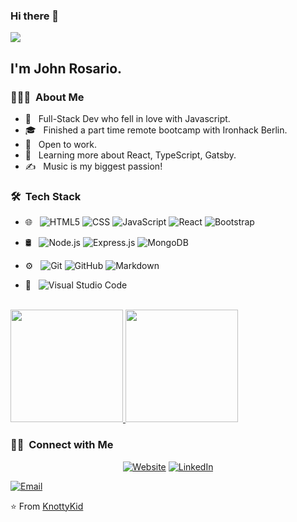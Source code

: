### Hi there 👋


<img src="https://avatars.githubusercontent.com/u/73444785?v=4">

<h2> I'm John Rosario.</h2>

<h3> 👨🏻‍💻 &nbsp;About Me </h3>

- 🤔 &nbsp; Full-Stack Dev who fell in love with Javascript.
- 🎓 &nbsp; Finished a part time remote bootcamp with Ironhack Berlin.
- 💼 &nbsp; Open to work.
- 🌱 &nbsp; Learning more about React, TypeScript, Gatsby.
- ✍️ &nbsp; Music is my biggest passion!

<h3> 🛠 &nbsp;Tech Stack</h3>


- 🌐 &nbsp;
  ![HTML5](https://img.shields.io/badge/-HTML5-333333?style=flat&logo=HTML5)
  ![CSS](https://img.shields.io/badge/-CSS-333333?style=flat&logo=CSS3&logoColor=1572B6)
  ![JavaScript](https://img.shields.io/badge/-JavaScript-333333?style=flat&logo=javascript)
  ![React](https://img.shields.io/badge/-React-333333?style=flat&logo=react)
  ![Bootstrap](https://img.shields.io/badge/-Bootstrap-333333?style=flat&logo=bootstrap&logoColor=563D7C)
  
  
- 🛢 &nbsp;
  ![Node.js](https://img.shields.io/badge/-Node.js-333333?style=flat&logo=node.js)
  ![Express.js](https://img.shields.io/badge/-Express.js-333333?style=flat&logo=express.js)
  ![MongoDB](https://img.shields.io/badge/-MongoDB-333333?style=flat&logo=mongodb)
  
- ⚙️ &nbsp;
  ![Git](https://img.shields.io/badge/-Git-333333?style=flat&logo=git)
  ![GitHub](https://img.shields.io/badge/-GitHub-333333?style=flat&logo=github)
  ![Markdown](https://img.shields.io/badge/-Markdown-333333?style=flat&logo=markdown)
- 🔧 &nbsp;
  ![Visual Studio Code](https://img.shields.io/badge/-Visual%20Studio%20Code-333333?style=flat&logo=visual-studio-code&logoColor=007ACC)
  


<br/>

<a href="https://github.com/knottykid">
  <img height="180em" src="https://github-readme-stats.vercel.app/api?username=knottykid&theme=buefy&show_icons=true" />
  <img height="180em" src="https://github-readme-stats.vercel.app/api/top-langs/?username=knottykid&theme=buefy&layout=compact" />
</a>

<br/>

<h3> 🤝🏻 &nbsp;Connect with Me </h3>

<p align="center">
<a href="https://john-rosario.netlify.app"><img alt="Website" src="https://img.shields.io/badge/Website-blue?style=flat-square&logo=google-chrome"></a>
<a href="https://www.linkedin.com/in/john-rosario-f/"><img alt="LinkedIn" src="https://img.shields.io/badge/LinkedIn-0077B5?style=for-the-badge&logo=linkedin&logoColor=white"></a>

<a href="mailto:john.rosariofrancisco@gmail.com"><img alt="Email" src="https://img.shields.io/badge/Email-john.rosariofrancisco@gmail.com-blue?style=flat-square&logo=gmail"></a>
</p>

⭐️ From [KnottyKid](https://github.com/knottykid)
<!--
**knottykid/knottykid** is a ✨ _special_ ✨ repository because its `README.md` (this file) appears on your GitHub profile.

Here are some ideas to get you started:

- 🔭 I’m currently working on ...
- 🌱 I’m currently learning ...
- 👯 I’m looking to collaborate on ...
- 🤔 I’m looking for help with ...
- 💬 Ask me about ...
- 📫 How to reach me: ...
- 😄 Pronouns: ...
- ⚡ Fun fact: ...
-->
